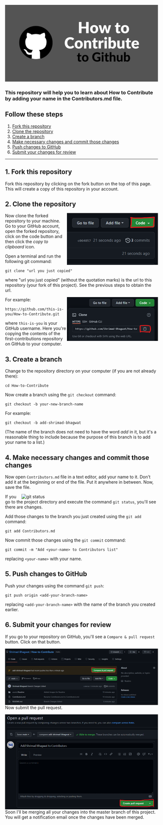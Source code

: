 
![How to Contribute](https://github.com/Shrimad-Bhagwat/How-to-Contribute/blob/main/assets/Readme/How%20to%20Contribute%20to%20Github.png)
### This repository will help you to learn about How to Contribute by adding your name in the Contributors.md file.


## Follow these steps
   1. [Fork this repository](#1-fork-this-repository)
   2. [Clone the repository](#2-clone-the-repository)
   3. [Create a branch](#3-create-a-branch)
   4. [Make necessary changes and commit those changes](#4-make-necessary-changes-and-commit-those-changes)
   5. [Push changes to GitHub](#5-push-changes-to-github)
   6. [Submit your changes for review](#6-submit-your-changes-for-review)

---


## 1. Fork this repository

Fork this repository by clicking on the fork button on the top of this page.
This will create a copy of this repository in your account.

## 2. Clone the repository

<img align="right" width="300" src="https://github.com/Shrimad-Bhagwat/How-to-Contribute/blob/main/assets/Readme/clone.png" alt="clone this repository" />

Now clone the forked repository to your machine. Go to your GitHub account, open the forked repository, click on the code button and then click the _copy to clipboard_ icon.

Open a terminal and run the following git command:

```
git clone "url you just copied"
```

where "url you just copied" (without the quotation marks) is the url to this repository (your fork of this project). See the previous steps to obtain the url.

<img align="right" width="300" src="https://github.com/Shrimad-Bhagwat/How-to-Contribute/blob/main/assets/Readme/copy-to-clipboard.png" alt="copy URL to clipboard" />

For example:

```
https://github.com/this-is-you/How-to-Contribute.git
```

where `this-is-you` is your GitHub username. Here you're copying the contents of the first-contributions repository on GitHub to your computer.

## 3. Create a branch

Change to the repository directory on your computer (if you are not already there):

```
cd How-to-Contribute
```

Now create a branch using the `git checkout` command:

```
git checkout -b your-new-branch-name
```

For example:

```
git checkout -b add-shrimad-bhagwat
```

(The name of the branch does not need to have the word _add_ in it, but it's a reasonable thing to include because the purpose of this branch is to add your name to a list.)

## 4. Make necessary changes and commit those changes

Now open `Contributors.md` file in a text editor, add your name to it. Don't add it at the beginning or end of the file. Put it anywhere in between. Now, save the file.

<img align="right" width="450" src="https://firstcontributions.github.io/assets/Readme/git-status.png" alt="git status" />

If you go to the project directory and execute the command `git status`, you'll see there are changes.

Add those changes to the branch you just created using the `git add` command:

```
git add Contributors.md
```

Now commit those changes using the `git commit` command:

```
git commit -m "Add <your-name> to Contributors list"
```

replacing `<your-name>` with your name.

## 5. Push changes to GitHub

Push your changes using the command `git push`:

```
git push origin <add-your-branch-name>
```

replacing `<add-your-branch-name>` with the name of the branch you created earlier.

## 6. Submit your changes for review

If you go to your repository on GitHub, you'll see a `Compare & pull request` button. Click on that button.

<img style="float: right;" src="https://github.com/Shrimad-Bhagwat/How-to-Contribute/blob/main/assets/Readme/pull-request.png" alt="create a pull request" />

Now submit the pull request.

<img style="float: right;" width="800" src="https://github.com/Shrimad-Bhagwat/How-to-Contribute/blob/main/assets/Readme/create-pr.png" alt="submit pull request" />

Soon I'll be merging all your changes into the master branch of this project. You will get a notification email once the changes have been merged.
